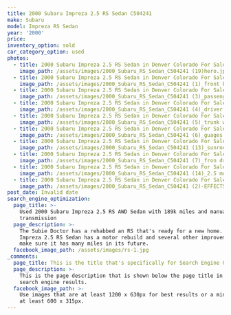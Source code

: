 ```yaml
---
title: 2000 Subaru Impreza 2.5 RS Sedan C504241
make: Subaru
model: Impreza RS Sedan
year: '2000'
price:
inventory_option: sold
car_category_option: used
photos:
  - title: 2000 Subaru Impreza 2.5 RS Sedan in Denver Colorado For Sale
    image_path: /assets/images/2000_Subaru_RS_Sedan_C504241 (19)hero.jpg
  - title: 2000 Subaru Impreza 2.5 RS Sedan in Denver Colorado For Sale
    image_path: /assets/images/2000_Subaru_RS_Sedan_C504241 (1)_front bumper.JPG
  - title: 2000 Subaru Impreza 2.5 RS Sedan in Denver Colorado For Sale
    image_path: /assets/images/2000_Subaru_RS_Sedan_C504241 (3)_passenger side.JPG
  - title: 2000 Subaru Impreza 2.5 RS Sedan in Denver Colorado For Sale
    image_path: /assets/images/2000_Subaru_RS_Sedan_C504241 (4)_driver side.JPG
  - title: 2000 Subaru Impreza 2.5 RS Sedan in Denver Colorado For Sale
    image_path: /assets/images/2000_Subaru_RS_Sedan_C504241 (5)_trunk wing.JPG
  - title: 2000 Subaru Impreza 2.5 RS Sedan in Denver Colorado For Sale
    image_path: /assets/images/2000_Subaru_RS_Sedan_C504241 (6)_guages.JPG
  - title: 2000 Subaru Impreza 2.5 RS Sedan in Denver Colorado For Sale
    image_path: /assets/images/2000_Subaru_RS_Sedan_C504241 (13)_sunroof.JPG
  - title: 2000 Subaru Impreza 2.5 RS Sedan in Denver Colorado For Sale
    image_path: /assets/images/2000_Subaru_RS_Sedan_C504241 (7)_fron driver seat.JPG
  - title: 2000 Subaru Impreza 2.5 RS Sedan in Denver Colorado For Sale
    image_path: /assets/images/2000_Subaru_RS_Sedan_C504241 (14)_2.5 motor.JPG
  - title: 2000 Subaru Impreza 2.5 RS Sedan in Denver Colorado For Sale
    image_path: /assets/images/2000_Subaru_RS_Sedan_C504241 (2)-EFFECTS.jpg
post_date: Invalid date
search_engine_optimization:
  page_title: >-
    Used 2000 Subaru Impreza 2.5 RS AWD Sedan with 189k miles and manual
    transmission
  page_description: >-
    The Subie Doctor has a rehabbed an RS that's ready for a new home. This 2000
    Impreza 2.5 RS Sedan has a motor rebuild and several other improvements to
    make sure it has many miles in its future.
  facebook_image_path: /assets/images/rs-1.jpg
_comments:
  page_title: This is the title that's specifically for Search Engine Optimization.
  page_description: >-
    This is the page description that is shown below the page title in the
    search engine results.
  facebook_image_path: >-
    Use images that are at least 1200 x 630px for best results or a minimum of
    at least 600 x 315px.
---
```


